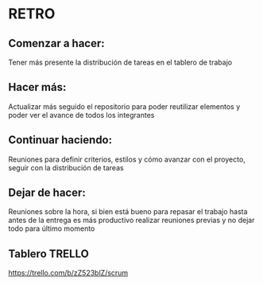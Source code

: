 # RETRO

## Comenzar a hacer: 

Tener más presente la distribución de tareas en el tablero de trabajo

## Hacer más: 

Actualizar más seguido el repositorio para poder reutilizar elementos y poder ver el avance de todos los integrantes

## Continuar haciendo: 

Reuniones para definir criterios, estilos y cómo avanzar con el proyecto, seguir con la distribución de tareas

## Dejar de hacer: 

Reuniones sobre la hora, si bien está bueno para repasar el trabajo hasta antes de la entrega es más productivo realizar reuniones previas y no dejar todo para último momento

## Tablero TRELLO

https://trello.com/b/zZ523blZ/scrum
